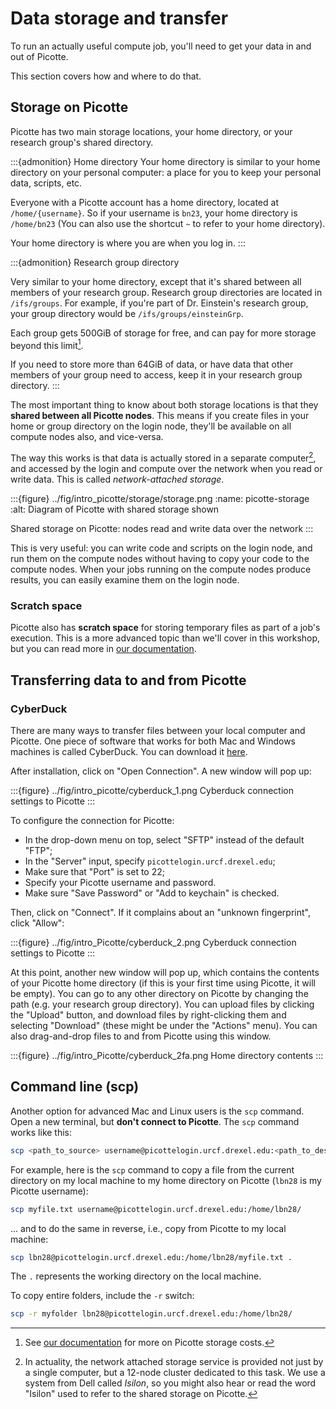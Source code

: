 # Data storage and transfer

To run an actually useful compute job, you'll need to get your data in and out
of Picotte.

This section covers how and where to do that.

## Storage on Picotte

Picotte has two main storage locations, your home directory, or your research
group's shared directory.

:::{admonition} Home directory
Your home directory is similar to your home directory on your personal computer: a place for
you to keep your personal data, scripts, etc.

Everyone with a Picotte account has a home directory, located at
`/home/{username}`. So if your username is `bn23`, your home directory is
`/home/bn23` (You can also use the shortcut `~` to refer to your home
directory).

Your home directory is where you are when you log in.
:::

:::{admonition} Research group directory

Very similar to your home directory, except that it's shared between all members
of your research group. Research group directories are located in `/ifs/groups`.
For example, if you're part of Dr. Einstein's research group, your group
directory would be `/ifs/groups/einsteinGrp`.

Each group gets 500GiB of storage for free, and can pay for more storage beyond
this limit[^payment].

If you need to store more than 64GiB of data, or have data that other members of
your group need to access, keep it in your research group directory.
:::

The most important thing to know about both storage locations is that they
**shared between all Picotte nodes**. This means if you create files in your
home or group directory on the login node, they'll be available on all compute
nodes also, and vice-versa.

The way this works is that data is actually stored in a separate
computer[^isilon], and accessed by the login and compute over the network when
you read or write data. This is called *network-attached storage*.

:::{figure} ../fig/intro_picotte/storage/storage.png
:name: picotte-storage
:alt: Diagram of Picotte with shared storage shown

Shared storage on Picotte: nodes read and write data over the network
:::

This is very useful: you can write code and scripts on the login node, and run
them on the compute nodes without having to copy your code to the compute nodes.
When your jobs running on the compute nodes produce results, you can easily
examine them on the login node.

### Scratch space

Picotte also has **scratch space** for storing temporary files as part of a
job's execution. This is a more advanced topic than we'll cover in this
workshop, but you can read more in [our
documentation](https://docs.urcf.drexel.edu/clusters/picotte/scratch/).


## Transferring data to and from Picotte

### CyberDuck

There are many ways to transfer files between your local computer and Picotte. One piece of
software that works for both Mac and Windows machines is called CyberDuck. You can download
it [here](https://cyberduck.io/download/).

After installation, click on "Open Connection". A new window will pop up:

:::{figure} ../fig/intro_picotte/cyberduck_1.png
Cyberduck connection settings to Picotte
:::

To configure the connection for Picotte:
- In the drop-down menu on top, select "SFTP" instead of the default "FTP";
- In the "Server" input, specify `picottelogin.urcf.drexel.edu`;
- Make sure that "Port" is set to 22;
- Specify your Picotte username and password.
- Make sure "Save Password" or "Add to keychain" is checked.

Then, click on "Connect". If it complains about an "unknown fingerprint", click "Allow":

:::{figure} ../fig/intro_Picotte/cyberduck_2.png
Cyberduck connection settings to Picotte
:::

At this point, another new window will pop up, which contains the contents of
your Picotte home directory (if this is your first time using Picotte, it will
be empty). You can go to any other directory on Picotte by changing the path
(e.g. your research group directory). You can upload files by clicking the
"Upload" button, and download files by right-clicking them and selecting
"Download" (these might be under the "Actions" menu). You can also drag-and-drop
files to and from Picotte using this window.

:::{figure} ../fig/intro_Picotte/cyberduck_2fa.png
Home directory contents
:::

## Command line (scp)

Another option for advanced Mac and Linux users is the `scp` command. Open a new
terminal, but **don't connect to Picotte**. The `scp` command works like this:

~~~bash
scp <path_to_source> username@picottelogin.urcf.drexel.edu:<path_to_destination>
~~~

For example, here is the `scp` command to copy a file from the current directory on my local machine
to my home directory on Picotte (`lbn28` is my Picotte username):

~~~bash
scp myfile.txt username@picottelogin.urcf.drexel.edu:/home/lbn28/
~~~

... and to do the same in reverse, i.e., copy from Picotte to my local machine:

~~~bash
scp lbn28@picottelogin.urcf.drexel.edu:/home/lbn28/myfile.txt .
~~~

The `.` represents the working directory on the local machine.

To copy entire folders, include the `-r` switch:

~~~bash
scp -r myfolder lbn28@picottelogin.urcf.drexel.edu:/home/lbn28/
~~~


[^payment]: See [our
    documentation](https://docs.urcf.drexel.edu/clusters/picotte/usage-rates/#costs)
    for more on Picotte storage costs.
[^isilon]: In actuality, the network attached storage service is provided not
    just by a single computer, but a 12-node cluster dedicated to this task. We
    use a system from Dell called *Isilon*, so you might also hear or read the
    word "Isilon" used to refer to the shared storage on Picotte.